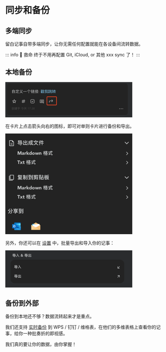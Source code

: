 # 同步和备份

## 多端同步

留白记事自带多端同步，让你无需任何配置就能在各设备间流转数据。

::: info 🤩 救命
终于不用再配置 Git, iCloud, or 其他 xxx sync 了！
:::

## 本地备份

<img src="./assets-sync-backup/01.png" width="400" />

在卡片上点击箭头向右的图标，即可对单则卡片进行备份和导出。

<img src="./assets-sync-backup/02.png" width="400" />

另外，你还可以在 [设置](https://my.liubai.cc/settings/more) 中，批量导出和导入你的记事：

<img src="./assets-sync-backup/03.png" width="400" />

## 备份到外部

备份到本地还不够？数据流转起来才是重点。

我们还支持 [实时备份](./connect/index) 到 WPS / 钉钉 / 维格表，在他们的多维表格上查看你的记事，给你一种批奏折的即视感。

我们真的要让你的数据，由你掌握！

